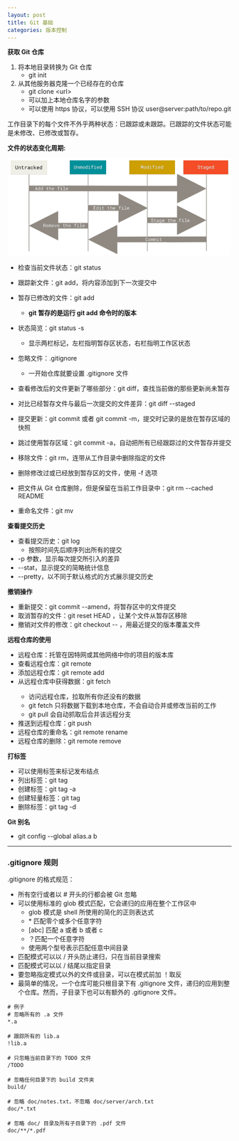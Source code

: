 ```yaml
---
layout: post
title: Git 基础
categories: 版本控制
---
```


**获取 Git 仓库**
1. 将本地目录转换为 Git 仓库
    - git init
2. 从其他服务器克隆一个已经存在的仓库
    - git clone \<url\>
    - 可以加上本地仓库名字的参数
    - 可以使用 https 协议，可以使用 SSH 协议 user@server:path/to/repo.git

工作目录下的每个文件不外乎两种状态：已跟踪或未跟踪。已跟踪的文件状态可能是未修改、已修改或暂存。

**文件的状态变化周期:**

<div align=center>
<img 
src="/image/Git/Git-0002-1.png" 
width = "500" />
<p></p>
</div>

* 检查当前文件状态：git status
* 跟踪新文件：git add，将内容添加到下一次提交中
* 暂存已修改的文件：git add
    - **git 暂存的是运行 git add 命令时的版本**
* 状态简览：git status -s
    - 显示两栏标记，左栏指明暂存区状态，右栏指明工作区状态
* 忽略文件：.gitignore
    - 一开始仓库就要设置 .gitignore 文件

* 查看修改后的文件更新了哪些部分：git diff，查找当前做的那些更新尚未暂存
* 对比已经暂存文件与最后一次提交的文件差异：git diff --staged

* 提交更新：git commit 或者 git commit -m，提交时记录的是放在暂存区域的快照
* 跳过使用暂存区域：git commit -a，自动把所有已经跟踪过的文件暂存并提交

* 移除文件：git rm，连带从工作目录中删除指定的文件
* 删除修改过或已经放到暂存区的文件，使用 -f 选项
* 把文件从 Git 仓库删除，但是保留在当前工作目录中：git rm --cached README
* 重命名文件：git mv

**查看提交历史**
* 查看提交历史：git log
    - 按照时间先后顺序列出所有的提交
* -p 参数，显示每次提交所引入的差异
* --stat，显示提交的简略统计信息
* --pretty，以不同于默认格式的方式展示提交历史

**撤销操作**
* 重新提交：git commit --amend，将暂存区中的文件提交
* 取消暂存的文件：git reset HEAD <file>，让某个文件从暂存区移除
* 撤销对文件的修改：git checkout -- <file>，用最近提交的版本覆盖文件

**远程仓库的使用**
* 远程仓库：托管在因特网或其他网络中你的项目的版本库
* 查看远程仓库：git remote
* 添加远程仓库：git remote add <shortname> <url>
* 从远程仓库中获得数据：git fetch <remote>
    - 访问远程仓库，拉取所有你还没有的数据
    - git fetch 只将数据下载到本地仓库，不会自动合并或修改当前的工作
    - git pull 会自动抓取后合并该远程分支
* 推送到远程仓库：git push <remote> <branch>
* 远程仓库的重命名：git remote rename
* 远程仓库的删除：git remote remove

**打标签**
* 可以使用标签来标记发布结点
* 列出标签：git tag
* 创建标签：git tag -a 
* 创建轻量标签：git tag 
* 删除标签：git tag -d <tagname>

**Git 别名**
* git config --global alias.a b

----
### .gitignore 规则

.gitignore 的格式规范：
* 所有空行或者以 # 开头的行都会被 Git 忽略
* 可以使用标准的 glob 模式匹配，它会递归的应用在整个工作区中
    - glob 模式是 shell 所使用的简化的正则表达式
    - \* 匹配零个或多个任意字符
    - [abc] 匹配 a 或者 b 或者 c
    - ？匹配一个任意字符
    - 使用两个型号表示匹配任意中间目录
* 匹配模式可以以 / 开头防止递归，只在当前目录搜索
* 匹配模式可以以 / 结尾以指定目录
* 要忽略指定模式以外的文件或目录，可以在模式前加 ！取反
* 最简单的情况，一个仓库可能只根目录下有 .gitignore 文件，递归的应用到整个仓库。然而，子目录下也可以有额外的 .gitignore 文件。

~~~
# 例子
# 忽略所有的 .a 文件
*.a

# 跟踪所有的 lib.a 
!lib.a

# 只忽略当前目录下的 TODO 文件
/TODO

# 忽略任何目录下的 build 文件夹
build/

# 忽略 doc/notes.txt，不忽略 doc/server/arch.txt
doc/*.txt

# 忽略 doc/ 目录及所有子目录下的 .pdf 文件
doc/**/*.pdf
~~~
